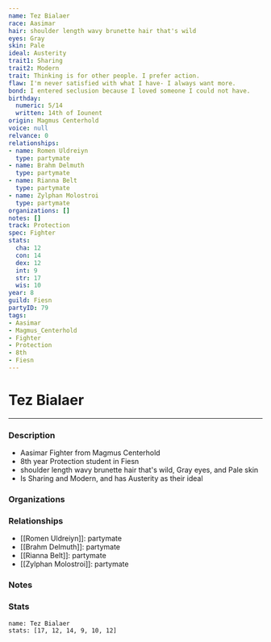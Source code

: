 ```yaml
---
name: Tez Bialaer
race: Aasimar
hair: shoulder length wavy brunette hair that's wild
eyes: Gray
skin: Pale
ideal: Austerity
trait1: Sharing
trait2: Modern
trait: Thinking is for other people. I prefer action.
flaw: I'm never satisfied with what I have- I always want more.
bond: I entered seclusion because I loved someone I could not have.
birthday:
  numeric: 5/14
  written: 14th of Iounent
origin: Magmus Centerhold
voice: null
relvance: 0
relationships:
- name: Romen Uldreiyn
  type: partymate
- name: Brahm Delmuth
  type: partymate
- name: Rianna Belt
  type: partymate
- name: Zylphan Molostroi
  type: partymate
organizations: []
notes: []
track: Protection
spec: Fighter
stats:
  cha: 12
  con: 14
  dex: 12
  int: 9
  str: 17
  wis: 10
year: 8
guild: Fiesn
partyID: 79
tags:
- Aasimar
- Magmus_Centerhold
- Fighter
- Protection
- 8th
- Fiesn
---
```

# Tez Bialaer
---
### Description
- Aasimar Fighter from Magmus Centerhold
- 8th year Protection student in Fiesn
- shoulder length wavy brunette hair that's wild, Gray eyes, and Pale skin
- Is Sharing and Modern, and has Austerity as their ideal

### Organizations

### Relationships
- [[Romen Uldreiyn]]: partymate
- [[Brahm Delmuth]]: partymate
- [[Rianna Belt]]: partymate
- [[Zylphan Molostroi]]: partymate

### Notes

### Stats
```statblock
name: Tez Bialaer
stats: [17, 12, 14, 9, 10, 12]
```